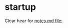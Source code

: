 # startup

Clear hear for [notes.md file:](https://github.com/mcshayla/startup/blob/main/notes.md)


